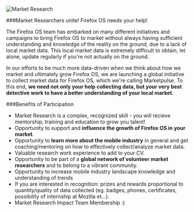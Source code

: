 ![Market Research](https://marketpulse.mozilla.community/static/img/marketpulse.svg)

###Market Researchers unite! Firefox OS needs your help! 

The Firefox OS team has embarked on many different initiatives and campaigns to bring Firefox OS to market without always having sufficient understanding and knowledge of the reality on the ground, due to a lack of local market data. This local market data is extremely difficult to obtain, let alone, update regularly if you're not actually on the ground. 

In our efforts to be much more data-driven when we think about how we market and ultimately grow Firefox OS, we are launching a global initiative to collect market data for Firefox OS, which we're calling Marketpulse. To this end, **we need not only your help collecting data, but your very best detective work to have a better understanding of your local market.**


 
###Benefits of Participation

* Market Research is a complex, recognized skill - you will recieve mentorship, training and education to grow you talent!
* Opportunity to support and **influence the growth of Firefox OS in your market**.
* Opportunity to **learn more about the mobile industry** in general and get coaching/mentoring on how to effectively collect/analyze market data.
* Valuable research work experience to add to your CV.
* Opportunity to be part of a **global network of volunteer market researchers** and to belong to a vibrant community.
* Opportunity to increase mobile industry landscape knowledge and understanding of trends
* If you are interested in recognition: prizes and rewards proportional to quantity/quality of data collected  (eg. badges, phones, certificates, possibility of internship at Mozilla et…).  
* Market Research Impact Team Membership :)










